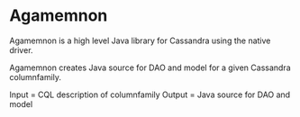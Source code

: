 # Agamemnon
Agamemnon is a high level Java library for Cassandra using the native driver.

Agamemnon creates Java source for DAO and model for a given Cassandra columnfamily. 

Input = CQL description of columnfamily
Output = Java source  for DAO and model 
